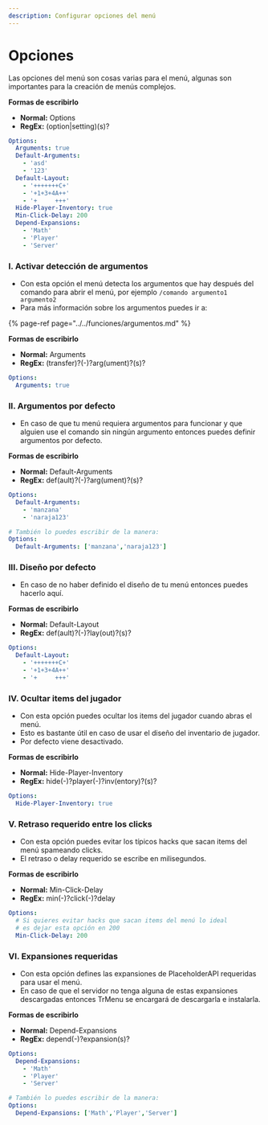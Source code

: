 ```yaml
---
description: Configurar opciones del menú
---
```


# Opciones

Las opciones del menú son cosas varias para el menú, algunas son importantes para la creación de menús complejos.

**Formas de escribirlo**

* **Normal:** Options
* **RegEx:** \(option\|setting\)\(s\)?

```yaml
Options:
  Arguments: true
  Default-Arguments:
    - 'asd'
    - '123'
  Default-Layout:
    - '+++++++C+'
    - '+1+3+4A++'
    - '+     +++'
  Hide-Player-Inventory: true
  Min-Click-Delay: 200
  Depend-Expansions:
    - 'Math'
    - 'Player'
    - 'Server'
```

### I. Activar detección de argumentos

* Con esta opción el menú detecta los argumentos que hay después del comando para abrir el menú, por ejemplo `/comando argumento1 argumento2`
* Para más información sobre los argumentos puedes ir a:

{% page-ref page="../../funciones/argumentos.md" %}

**Formas de escribirlo**

* **Normal:** Arguments
* **RegEx:** \(transfer\)?\(-\)?arg\(ument\)?\(s\)?

```yaml
Options:
  Arguments: true
```

### II. Argumentos por defecto

* En caso de que tu menú requiera argumentos para funcionar y que alguien use el comando sin ningún argumento entonces puedes definir argumentos por defecto.

**Formas de escribirlo**

* **Normal:** Default-Arguments
* **RegEx:** def\(ault\)?\(-\)?arg\(ument\)?\(s\)?

```yaml
Options:
  Default-Arguments:
    - 'manzana'
    - 'naraja123'

# También lo puedes escribir de la manera:
Options:
  Default-Arguments: ['manzana','naraja123']
```

### III. Diseño por defecto

* En caso de no haber definido el diseño de tu menú entonces puedes hacerlo aquí.

**Formas de escribirlo**

* **Normal:** Default-Layout
* **RegEx:** def\(ault\)?\(-\)?lay\(out\)?\(s\)?

```yaml
Options:
  Default-Layout:
    - '+++++++C+'
    - '+1+3+4A++'
    - '+     +++'
```

### IV. Ocultar items del jugador

* Con esta opción puedes ocultar los items del jugador cuando abras el menú.
* Esto es bastante útil en caso de usar el diseño del inventario de jugador.
* Por defecto viene desactivado.

**Formas de escribirlo**

* **Normal:** Hide-Player-Inventory
* **RegEx:** hide\(-\)?player\(-\)?inv\(entory\)?\(s\)?

```yaml
Options:
  Hide-Player-Inventory: true
```

### V. Retraso requerido entre los clicks

* Con esta opción puedes evitar los típicos hacks que sacan items del menú spameando clicks.
* El retraso o delay requerido se escribe en milisegundos.

**Formas de escribirlo**

* **Normal:** Min-Click-Delay
* **RegEx:** min\(-\)?click\(-\)?delay

```yaml
Options:
  # Si quieres evitar hacks que sacan items del menú lo ideal
  # es dejar esta opción en 200
  Min-Click-Delay: 200
```

### VI. Expansiones requeridas

* Con esta opción defines las expansiones de PlaceholderAPI requeridas para usar el menú.
* En caso de que el servidor no tenga alguna de estas expansiones descargadas entonces TrMenu se encargará de descargarla e instalarla.

**Formas de escribirlo**

* **Normal:** Depend-Expansions
* **RegEx:** depend\(-\)?expansion\(s\)?

```yaml
Options:
  Depend-Expansions:
    - 'Math'
    - 'Player'
    - 'Server'

# También lo puedes escribir de la manera:
Options:
  Depend-Expansions: ['Math','Player','Server']
```

